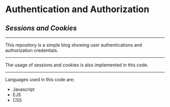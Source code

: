 # **Authentication and Authorization**
## _Sessions and Cookies_

---
This repository is a simple blog showing user authentications and authorization credentials. 

---
The usage of sessions and cookies is also implemented in this code.

---
Languages used in this code are;
* Javascript
* EJS
* CSS